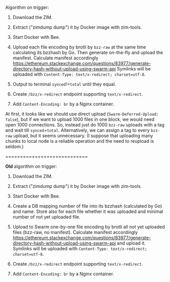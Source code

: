 Algorithm on trigger:

1. Download the ZIM.

1. Extract ("zimdump dump") it by Docker image with zim-tools.

1. Start Docker with Bee.

1. Upload each file encoding by brotli by `bzz-raw` at the same time calculating its bzzhash by Go.
   Then generate on-the-fly and upload the manifest.
   Calculate manifest accordingly https://ethereum.stackexchange.com/questions/83977/generate-directory-hash-without-upload-using-swarm-api
   Symlinks will be uploaded with `Content-Type: text/x-redirect; charset=utf-8`.

1. Output to terminal `synced`!=`total` until they equal.

1. Create `/bzz/x-redirect` endpoint supporting `text/x-redirect`.

1. Add `Content-Encoding: br` by a Nginx container.

At first, it looks like we should use direct upload (`Swarm-Deferred-Upload: false`),
but if we want to upload 1000 files in one block, we would need open 1000 connections.
So, instead just do 1000 `bzz-raw` uploads with a tag and wait till `synced`=`total`.
Alternatively, we can assign a tag to every `bzz-raw` upload, but it seems unnecessary.
(I suppose that uploading many chunks to local node is a reliable operation and the
need to reupload is seldom.)

============================

**Old** algorithm on trigger:

1. Download the ZIM.

1. Extract ("zimdump dump") it by Docker image with zim-tools.

1. Start Docker with Bee.

1. Create a DB mapping number of file into its bzzhash (calculated by Go) and name.
   Store also for each file whether it was uploaded and minimal number of not yet uploaded file.

1. Upload to Swarm one-by-one file encoding by brotli all not yet uploaded files (bzz-raw, no manifest).
   Calculate manifest accordingly https://ethereum.stackexchange.com/questions/83977/generate-directory-hash-without-upload-using-swarm-api
   and upload it.
   Symlinks will be uploaded with `Content-Type: text/x-redirect; charset=utf-8`.

1. Create `/bzz/x-redirect` endpoint supporting `text/x-redirect`.

1. Add `Content-Encoding: br` by a Nginx container.
